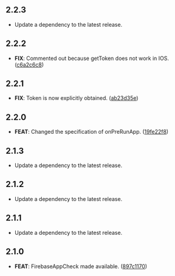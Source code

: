 ## 2.2.3

 - Update a dependency to the latest release.

## 2.2.2

 - **FIX**: Commented out because getToken does not work in IOS. ([c6a2c6c8](https://github.com/mathrunet/flutter_masamune/commit/c6a2c6c8e1e36bcfd8bc6c0827ea0f1bb8088b31))

## 2.2.1

 - **FIX**: Token is now explicitly obtained. ([ab23d35e](https://github.com/mathrunet/flutter_masamune/commit/ab23d35eb86728d667bc2642bb335e02011e502e))

## 2.2.0

 - **FEAT**: Changed the specification of onPreRunApp. ([19fe22f8](https://github.com/mathrunet/flutter_masamune/commit/19fe22f84da6997446f223230b24458f5bb4a81f))

## 2.1.3

 - Update a dependency to the latest release.

## 2.1.2

 - Update a dependency to the latest release.

## 2.1.1

 - Update a dependency to the latest release.

## 2.1.0

 - **FEAT**: FirebaseAppCheck made available. ([897c1170](https://github.com/mathrunet/flutter_masamune/commit/897c1170b8af2105e834e55872deabc6e8bd37c7))

